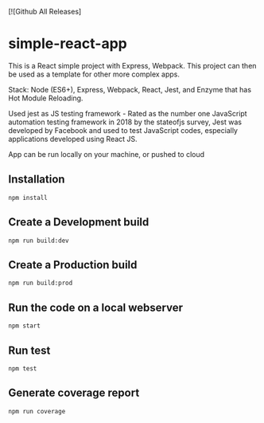 [![Github All Releases]

# simple-react-app

This is a React simple project with Express, Webpack. This project can then be used as a template for other more complex apps.

Stack: Node (ES6+), Express, Webpack, React, Jest, and Enzyme that has Hot Module Reloading.

Used jest as JS testing framework - Rated as the number one JavaScript automation testing framework in 2018 by the stateofjs survey, Jest was developed by Facebook and used to test JavaScript codes, especially applications developed using React JS.

App can be run locally on your machine, or pushed to cloud

## Installation

    npm install

## Create a Development build

    npm run build:dev

## Create a Production build

    npm run build:prod

## Run the code on a local webserver

    npm start

## Run test

    npm test

## Generate coverage report

    npm run coverage

